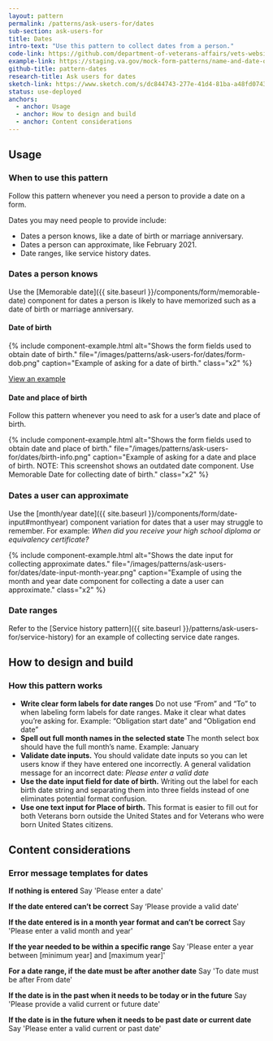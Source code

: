```yaml
---
layout: pattern
permalink: /patterns/ask-users-for/dates
sub-section: ask-users-for
title: Dates
intro-text: "Use this pattern to collect dates from a person."
code-link: https://github.com/department-of-veterans-affairs/vets-website/blob/main/src/platform/forms-system/src/js/web-component-patterns/datePatterns.jsx
example-link: https://staging.va.gov/mock-form-patterns/name-and-date-of-birth
github-title: pattern-dates
research-title: Ask users for dates
sketch-link: https://www.sketch.com/s/dc844743-277e-41d4-81ba-a48fd0743952/p/303BA3DA-853A-471B-9A2E-53C72F08368D/canvas
status: use-deployed
anchors:
  - anchor: Usage
  - anchor: How to design and build
  - anchor: Content considerations
---
```


## Usage

### When to use this pattern 

Follow this pattern whenever you need a person to provide a date on a form.

Dates you may need people to provide include:
- Dates a person knows, like a date of birth or marriage anniversary.
- Dates a person can approximate, like February 2021.
- Date ranges, like service history dates.

### Dates a person knows

Use the [Memorable date]({{ site.baseurl }}/components/form/memorable-date) component for dates a person is likely to have memorized such as a date of birth or marriage anniversary. 

#### Date of birth

{% include component-example.html alt="Shows the form fields used to obtain date of birth." file="/images/patterns/ask-users-for/dates/form-dob.png" caption="Example of asking for a date of birth." class="x2" %}

<a class="vads-c-action-link--blue" href="{{ page.example-link }}">
  View an example
</a>


#### Date and place of birth

Follow this pattern whenever you need to ask for a user’s date and place of birth. 

{% include component-example.html alt="Shows the form fields used to obtain date and place of birth." file="/images/patterns/ask-users-for/dates/birth-info.png" caption="Example of asking for a date and place of birth. NOTE: This screenshot shows an outdated date component. Use Memorable Date for collecting date of birth." class="x2" %}

### Dates a user can approximate

Use the [month/year date]({{ site.baseurl }}/components/form/date-input#monthyear) component variation for dates that a user may struggle to remember. For example: *When did you receive your high school diploma or equivalency certificate?* 

{% include component-example.html alt="Shows the date input for collecting approximate dates." file="/images/patterns/ask-users-for/dates/date-input-month-year.png" caption="Example of using the month and year date component for collecting a date a user can approximate." class="x2" %}

### Date ranges

Refer to the [Service history pattern]({{ site.baseurl }}/patterns/ask-users-for/service-history) for an example of collecting service date ranges.

## How to design and build 

### How this pattern works

- **Write clear form labels for date ranges** Do not use “From” and “To” to when labeling form labels for date ranges. Make it clear what dates you’re asking for. Example: “Obligation start date” and “Obligation end date” 
- **Spell out full month names in the selected state** The month select box should have the full month’s name. Example: January 
- **Validate date inputs.** You should validate date inputs so you can let users know if they have entered one incorrectly. A general validation message for an incorrect date: *Please enter a valid date*
- **Use the date input field for date of birth.** Writing out the label for each birth date string and separating them into three fields instead of one eliminates potential format confusion.
- **Use one text input for Place of birth.** This format is easier to fill out for both Veterans born outside the United States and for Veterans who were born United States citizens.
 
## Content considerations

### Error message templates for dates

**If nothing is entered**
Say 'Please enter a date'

**If the date entered can’t be correct**
Say ‘Please provide a valid date'

**If the date entered is in a month year format and  can’t be correct**
Say 'Please enter a valid month and year'

**If the year needed to be within a specific range**
Say 'Please enter a year between [minimum year] and [maximum year]'

**For a date range, if the date must be after another date**
Say 'To date must be after From date'

**If the date is in the past when it needs to be today or in the future**
Say 'Please provide a valid current or future date'

**If the date is in the future when it needs to be past date or current date**
Say  'Please enter a valid current or past date'